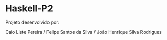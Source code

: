 # Haskell-P2
Projeto desenvolvido por:

Caio Liste Pereira / Felipe Santos da Silva / João Henrique Silva Rodrigues
